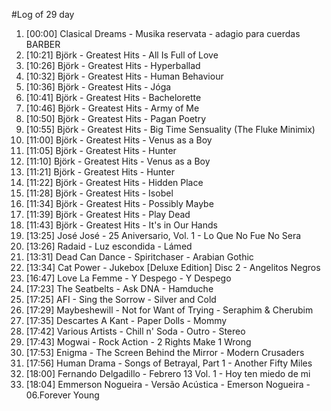 #Log of 29 day

1. [00:00] Clasical Dreams - Musika reservata - adagio para cuerdas BARBER
1. [10:21] Björk - Greatest Hits - All Is Full of Love
1. [10:26] Björk - Greatest Hits - Hyperballad
1. [10:32] Björk - Greatest Hits - Human Behaviour
1. [10:36] Björk - Greatest Hits - Jóga
1. [10:41] Björk - Greatest Hits - Bachelorette
1. [10:46] Björk - Greatest Hits - Army of Me
1. [10:50] Björk - Greatest Hits - Pagan Poetry
1. [10:55] Björk - Greatest Hits - Big Time Sensuality (The Fluke Minimix)
1. [11:00] Björk - Greatest Hits - Venus as a Boy
1. [11:05] Björk - Greatest Hits - Hunter
1. [11:10] Björk - Greatest Hits - Venus as a Boy
1. [11:21] Björk - Greatest Hits - Hunter
1. [11:22] Björk - Greatest Hits - Hidden Place
1. [11:28] Björk - Greatest Hits - Isobel
1. [11:34] Björk - Greatest Hits - Possibly Maybe
1. [11:39] Björk - Greatest Hits - Play Dead
1. [11:43] Björk - Greatest Hits - It's in Our Hands
1. [13:25] José José - 25 Aniversario, Vol. 1 - Lo Que No Fue No Sera
1. [13:26] Radaid - Luz escondida - Lámed
1. [13:31] Dead Can Dance - Spiritchaser - Arabian Gothic
1. [13:34] Cat Power - Jukebox [Deluxe Edition] Disc 2 - Angelitos Negros
1. [16:47] Love La Femme - Y Despego - Y Despego
1. [17:23] The Seatbelts - Ask DNA - Hamduche
1. [17:25] AFI - Sing the Sorrow - Silver and Cold
1. [17:29] Maybeshewill - Not for Want of Trying - Seraphim & Cherubim
1. [17:35] Descartes A Kant - Paper Dolls - Mommy
1. [17:42] Various Artists - Chill n' Soda - Outro - Stereo
1. [17:43] Mogwai - Rock Action - 2 Rights Make 1 Wrong
1. [17:53] Enigma - The Screen Behind the Mirror - Modern Crusaders
1. [17:56] Human Drama - Songs of Betrayal, Part 1 - Another Fifty Miles
1. [18:00] Fernando Delgadillo - Febrero 13 Vol. 1 - Hoy ten miedo de mi
1. [18:04] Emmerson Nogueira - Versão Acústica - Emerson Nogueira - 06.Forever Young
